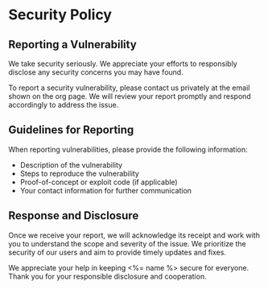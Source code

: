 # Security Policy

## Reporting a Vulnerability

We take security seriously. We appreciate your efforts to responsibly disclose any security concerns you may have found.

To report a security vulnerability, please contact us privately at the email shown on the org page. We will review your report promptly and respond accordingly to address the issue.

## Guidelines for Reporting

When reporting vulnerabilities, please provide the following information:

- Description of the vulnerability
- Steps to reproduce the vulnerability
- Proof-of-concept or exploit code (if applicable)
- Your contact information for further communication

## Response and Disclosure

Once we receive your report, we will acknowledge its receipt and work with you to understand the scope and severity of the issue. We prioritize the security of our users and aim to provide timely updates and fixes.

We appreciate your help in keeping <%= name %> secure for everyone. Thank you for your responsible disclosure and cooperation.